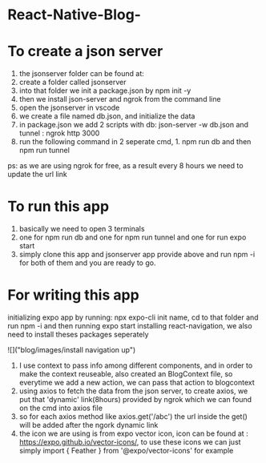 # React-Native-Blog-

# To create a json server
1. the jsonserver folder can be found at: 
2. create a folder called jsonserver
3. into that folder we init a package.json by npm init -y
4. then we install json-server and ngrok from the command line
5. open the jsonserver in vscode
6. we create a file named db.json, and initialize the data 
7. in package.json we add 2 scripts with db: json-server -w db.json  and  tunnel : ngrok http 3000
8. run the following command in 2 seperate cmd, 1. npm run db and then npm run tunnel

ps: as we are using ngrok for free, as a result every 8 hours we need to update the url link 

# To run this app
1. basically we need to open 3 terminals
2. one for npm run db and one for npm run tunnel and one for run expo start
3. simply clone this app and jsonserver app provide above and run npm -i for both of them and you are ready to go.

# For writing this app
initializing expo app by running: npx expo-cli init name, cd to that folder and run npm -i and then running expo start
installing react-navigation, we also need to install theses packages seperately

![]("blog/images/install navigation up")

1. I use context to pass info among different components, and in order to make the context reuseable, also created an BlogContext file, so everytime we add a new action, we can pass that action to blogcontext 
2. using axios to fetch the data from the json server, to create axios, we put that 'dynamic' link(8hours) provided by ngrok which we can found on the cmd into axios file
3. so for each axios method like axios.get('/abc') the url inside the get() will be added after the ngork dynamic link 
4. the icon we are using is from expo vector icon, icon can be found at :
https://expo.github.io/vector-icons/, to use these icons we can just simply import { Feather } from '@expo/vector-icons' for example

